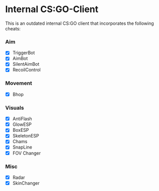 # Internal CS:GO-Client

This is an outdated internal CS:GO client that incorporates the following cheats:

### Aim
- [x] TriggerBot
- [x] AimBot
- [x] SilentAimBot
- [x] RecoilControl

### Movement
- [x] Bhop

### Visuals
- [x] AntiFlash
- [x] GlowESP
- [x] BoxESP
- [x] SkeletonESP
- [x] Chams
- [x] SnapLine
- [x] FOV Changer

### Misc
- [x] Radar
- [x] SkinChanger
